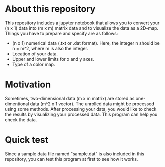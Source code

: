 # About this repository
This repository includes a jupyter notebook that allows you to convert your (n x 1) data into (m x m) matrix data and to visualize the data as a 2D-map. Things you have to prepare and specify are as follows:
- (n x 1) numerical data (.txt or .dat format). Here, the integer n should be n = m^2, where m is also the integer.
- Location of your data.
- Upper and lower limits for x and y axes.
- Type of a color map.  
  
# Motivation
Sometimes, two-dimensional data (m x m matrix) are stored as one-dimentional data (m^2 x 1 vector). The unrolled data might be processed using some methods. After processing your data, you would like to check the results by visualizing your processed data. This program can help you check the data. 

# Quick test
Since a sample data file named "sample.dat" is also included in this repository, you can test this program at first to see how it works.
